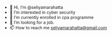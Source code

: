 - 👋 Hi, I’m @seliyamarahatta
- 👀 I’m interested in cyber security
- 🌱 I’m currently enrolled in cpa programme
- 💞️ I’m looking for a job.
- 📫 How to reach me seliyamarahatta@gmail.com

<!---
seliyamarahatta/seliyamarahatta is a ✨ special ✨ repository because its `README.md` (this file) appears on your GitHub profile.
You can click the Preview link to take a look at your changes.
--->
